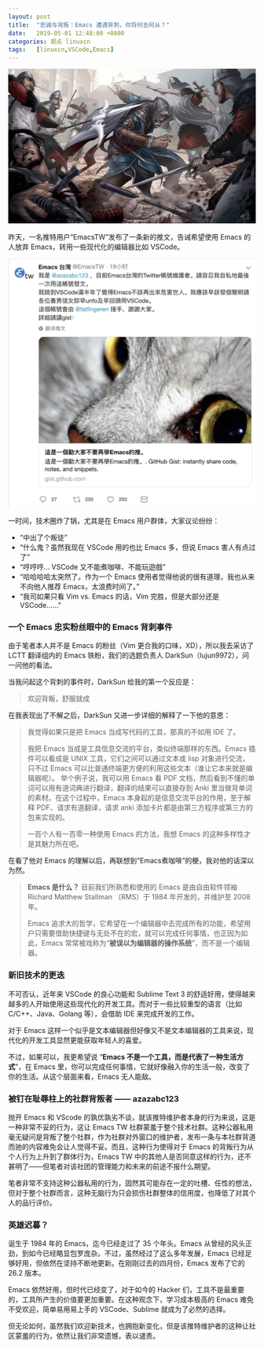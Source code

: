 ```yaml
---
layout: post
title:	"忠诚与背叛：Emacs 遭遇背刺，你将何去何从？"
date:	2019-05-01 12:48:00 +0800 
categories:	观点 linuxcn 
tags:	[linuxcn,VSCode,Emacs]
---
```



![](/Asserts/Images/album/201905/01/124746wat8ixnz6336686x.jpg)


昨天，一名推特用户“EmacsTW”发布了一条新的推文，告诫希望使用 Emacs 的人放弃 Emacs，转用一些现代化的编辑器比如 VSCode。


![](/Asserts/Images/album/201905/01/124829s1ts92vh800i201n.jpg)


一时间，技术圈炸了锅，尤其是在 Emacs 用户群体，大家议论纷纷：


* “中出了个叛徒”
* “什么鬼？虽然我现在 VSCode 用的也比 Emacs 多，但说 Emacs 害人有点过了”
* “哼哼哼… VSCode 又不能煮咖啡、不能玩遊戲”
* “哈哈哈哈太突然了。作为一个 Emacs 使用者觉得他说的很有道理，我也从来不向他人推荐 Emacs，太浪费时间了。”
* “我司如果只看 Vim vs. Emacs 的话，Vim 完胜，但是大部分还是 VSCode……”


### 一个 Emacs 忠实粉丝眼中的 Emacs 背刺事件


由于笔者本人并不是 Emacs 的粉丝（Vim 更合我的口味，XD），所以我去采访了 LCTT 翻译组内的 Emacs 铁粉，我们的选题负责人 DarkSun（lujun9972），问一问他的看法。


当我问起这个背刺的事件时，DarkSun 给我的第一个反应是：



> 
> 欢迎背叛，舒服就成
> 
> 
> 


在我表现出了不解之后，DarkSun 又进一步详细的解释了一下他的意思：



> 
> 我觉得如果只是把 Emacs 当成写代码的工具，那真的不如用 IDE 了。
> 
> 
> 我把 Emacs 当成是工具信息交流的平台，类似终端那样的东西。Emacs 插件可以看成是 UNIX 工具，它们之间可以通过文本或 lisp 对象进行交流，只不过 Emacs 可以比普通终端更方便的利用这些文本（谁让它本来就是编辑器呢）。 举个例子说，我可以用 Emacs 看 PDF 文档，然后看到不懂的单词可以用有道词典进行翻译，翻译的结果可以直接存到 Anki 里当做背单词的素材。在这个过程中，Emacs 本身起的是信息交流平台的作用，至于解释 PDF、请求有道翻译，请求 anki 添加卡片都是由第三方程序或第三方的包来实现的。
> 
> 
> 一百个人有一百零一种使用 Emacs 的方法，我想 Emacs 的这种多样性才是其魅力所在吧。
> 
> 
> 


在看了他对 Emacs 的理解以后，再联想到“Emacs煮咖啡”的梗，我对他的话深以为然。



> **Emacs 是什么？**
> 目前我们所熟悉和使用的 Emacs 是由自由软件领袖 Richard Matthew Stallman （RMS）于 1984 年开发的，并维护至 2008 年。
> 
> 
> Emacs 追求大的哲学，它希望在一个编辑器中去完成所有的功能，希望用户只需要借助快捷键与无处不在的宏，就可以完成任何事情，也正因为如此，Emacs 常常被戏称为“**被误以为编辑器的操作系统**”，而不是一个编辑器。
> 
> 
> 


### 新旧技术的更迭


不可否认，近年来 VSCode 的良心功能和 Sublime Text 3 的舒适好用，使得越来越多的人开始使用这些现代化的开发工具。而对于一些比较重型的语言（比如 C/C++、Java、Golang 等），会借助 IDE 来完成开发的工作。


对于 Emacs 这样一个似乎是文本编辑器但好像又不是文本编辑器的工具来说，现代化的开发工具显然更能获取年轻人的喜爱。


不过，如果可以，我更希望说 “**Emacs 不是一个工具，而是代表了一种生活方式**”，在 Emacs 里，你可以完成任何事情，它就好像融入你的生活一般，改变了你的生活。从这个层面来看，Emacs 无人能敌。


### 被钉在耻辱柱上的社群背叛者 —— azazabc123


抛开 Emacs 和 VScode 的孰优孰劣不谈，就该推特维护者本身的行为来说，这是一种非常不妥的行为，这让 Emacs TW 社群蒙羞于整个技术社群。这种公器私用毫无疑问是背叛了整个社群，作为社群对外窗口的维护者，发布一条与本社群背道而驰的内容难免会让人觉得不妥。而且，这种行为使得对于 Emacs 的背叛行为从个人行为上升到了群体行为，Emacs TW 中的其他人是否同意这样的行为，还不甚明了——但笔者对该社团的管理能力和未来的前途不报什么期望。


笔者非常不支持这种公器私用的行为，固然其可能存在一定的吐槽、任性的想法，但对于整个社群而言，这种无脑行为只会损伤社群整体的信用度，也降低了对其个人的品行评价。


### 英雄迟暮？


诞生于 1984 年的 Emacs，迄今已经走过了 35 个年头。Emacs 从曾经的风头正劲，到如今已经略显包罗庞杂。不过，虽然经过了这么多年发展，Emacs 已经足够好用，但依然在坚持不断地更新。在刚刚过去的四月份，Emacs 发布了它的 26.2 版本。


Emacs 依然好用，但时代已经变了，对于如今的 Hacker 们，工具不是最重要的，工具所产生的价值要更加重要。在这种观念下，学习成本极高的 Emacs 难免不受欢迎，简单易用易上手的 VSCode、Sublime 就成为了必然的选择。


但无论如何，虽然我们欢迎新技术，也拥抱新变化，但是该推特维护者的这种让社区蒙羞的行为，依然让我们非常遗憾，表以谴责。
